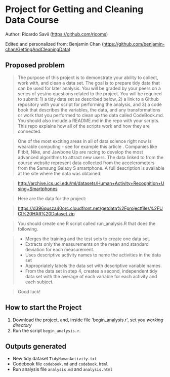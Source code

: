 Project for Getting and Cleaning Data Course
=====================================
Author: Ricardo Savii (https://github.com/ricoms)

Edited and personalized from: Benjamin Chan (https://github.com/benjamin-chan/GettingAndCleaningData)


Proposed problem
--------------------------

> The purpose of this project is to demonstrate your ability to collect, work with, and clean a data set. The goal is to prepare tidy data that can be used for later analysis. You will be graded by your peers on a series of yes/no questions related to the project. You will be required to submit: 1) a tidy data set as described below, 2) a link to a Github repository with your script for performing the analysis, and 3) a code book that describes the variables, the data, and any transformations or work that you performed to clean up the data called CodeBook.md. You should also include a README.md in the repo with your scripts. This repo explains how all of the scripts work and how they are connected.

> One of the most exciting areas in all of data science right now is wearable computing - see for example this article . Companies like Fitbit, Nike, and Jawbone Up are racing to develop the most advanced algorithms to attract new users. The data linked to from the course website represent data collected from the accelerometers from the Samsung Galaxy S smartphone. A full description is available at the site where the data was obtained:

> http://archive.ics.uci.edu/ml/datasets/Human+Activity+Recognition+Using+Smartphones

> Here are the data for the project:

> https://d396qusza40orc.cloudfront.net/getdata%2Fprojectfiles%2FUCI%20HAR%20Dataset.zip

> You should create one R script called run_analysis.R that does the following.

>   * Merges the training and the test sets to create one data set.
>   * Extracts only the measurements on the mean and standard deviation for each measurement.
>   * Uses descriptive activity names to name the activities in the data set
>   * Appropriately labels the data set with descriptive variable names.
>   * From the data set in step 4, creates a second, independent tidy data set with the average of each variable for each activity and each subject.

> Good luck!


How to start the Project
-------------------------------

1. Download the project, and, inside file 'begin_analysis.r', set you *working directory*
2. Run the script `begin_analysis.r`.


Outputs generated
----------------
* New tidy dataset `TidyHumanActivity.txt`
* Codebook file `codebook.md` and `codebook.html`
* Run analysis file `analysis.md` and `analysis.html`
